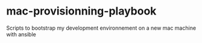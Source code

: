 # mac-provisionning-playbook
Scripts to bootstrap my development environnement on a new mac machine with ansible
